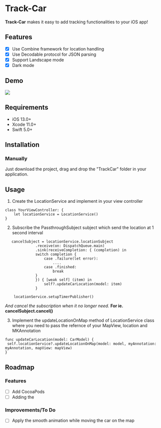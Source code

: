 # Track-Car
**Track-Car** makes it easy to add tracking functionalities to your iOS app! 

## Features
- [x] Use Combine framework for location handling
- [x] Use Decodable protocol for JSON parsing
- [x] Support Landscape mode
- [x] Dark mode

## Demo
![](https://github.com/ram2386/Track-Car/blob/master/Track%20car.gif)

## Requirements
 - iOS 13.0+
 - Xcode 11.0+
 - Swift 5.0+
 
## Installation
### Manually

Just download the project, drag and drop the "TrackCar" folder in your application.

## Usage
1. Create the LocationService and implement in your view controller
```
class YourViewController: {
    let locationService = LocationService()    
}
```

2. Subscribe the PassthroughSubject subject which send the location at 1 second interval
```
   cancelSubject = locationService.locationSubject
              .receive(on: DispatchQueue.main)
              .sink(receiveCompletion: { (completion) in
              switch completion {
                  case .failure(let error):
                      ....
                  case .finished:
                      break
              }
              }) { [weak self] (item) in
                  self?.updateCarLocation(model: item)
              }
    
    locationService.setupTimerPublisher()
```

<i>And cancel the subscription when it no longer need.</i> <b>For ie. cancelSubject.cancel()</b>

3. Implement the updateLocationOnMap method of LocationService class where you need to pass the refernce of your MapView, location and MKAnnotation 
```
func updateCarLocation(model: CarModel) {
 self.locationService?.updateLocationOnMap(model: model, myAnnotation: myAnnotation, mapView: mapView)
}
```

## Roadmap
### Features

- [ ] Add CocoaPods
- [ ] Adding the 
 
### Improvements/To Do
- [ ] Apply the smooth animation while moving the car on the map
